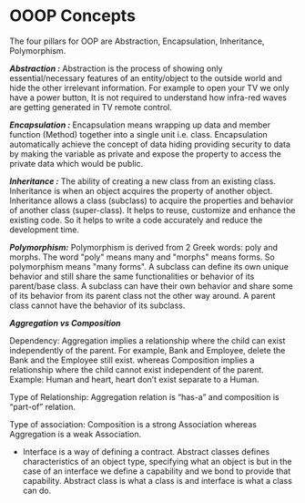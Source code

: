 # OOOP Concepts

The four pillars for OOP are Abstraction, Encapsulation, Inheritance, Polymorphism.

***Abstraction :*** Abstraction is the process of showing only essential/necessary features of an entity/object to the outside world and hide the other irrelevant information. For example to open your TV we only have a power button, It is not required to understand how infra-red waves are getting generated in TV remote control.

***Encapsulation :*** Encapsulation means wrapping up data and member function (Method) together into a single unit i.e. class. Encapsulation automatically achieve the concept of data hiding providing security to data by making the variable as private and expose the property to access the private data which would be public.

***Inheritance :*** The ability of creating a new class from an existing class. Inheritance is when an object acquires the property of another object. Inheritance allows a class (subclass) to acquire the properties and behavior of another class (super-class). It helps to reuse, customize and enhance the existing code. So it helps to write a code accurately and reduce the development time.

***Polymorphism:*** Polymorphism is derived from 2 Greek words: poly and morphs. The word "poly" means many and "morphs" means forms. So polymorphism means "many forms". A subclass can define its own unique behavior and still share the same functionalities or behavior of its parent/base class. A subclass can have their own behavior and share some of its behavior from its parent class not the other way around. A parent class cannot have the behavior of its subclass.

***Aggregation vs Composition***

Dependency: Aggregation implies a relationship where the child can exist independently of the parent. For example, Bank and Employee, delete the Bank and the Employee still exist. whereas Composition implies a relationship where the child cannot exist independent of the parent. Example: Human and heart, heart don’t exist separate to a Human.

Type of Relationship: Aggregation relation is “has-a” and composition is “part-of” relation.

Type of association: Composition is a strong Association whereas Aggregation is a weak Association.

- Interface is a way of defining a contract. Abstract classes defines characteristics of an object type, specifying what an object is but in the case of an interface we define a capability and we bond to provide that capability. Abstract class is what a class is and interface is what a class can do.
